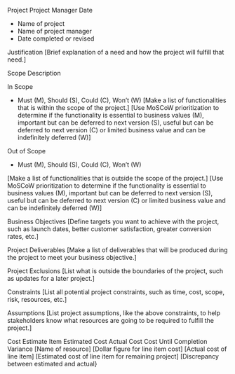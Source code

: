Project	Project Manager	Date
- Name of project
- Name of project manager
- Date completed or revised

Justification
[Brief explanation of a need and how the project will fulfill that need.]

Scope Description

In Scope	
- Must (M), Should (S), Could (C), Won’t (W)
[Make a list of functionalities that is within the scope of the project.]
    [Use MoSCoW prioritization to determine if the functionality is essential to business values (M), important but can be deferred to next version (S), useful but can be deferred to next version (C) or limited business value and can be indefinitely deferred (W)]

Out of Scope	
- Must (M), Should (S), Could (C), Won’t (W)

[Make a list of functionalities that is outside the scope of the project.]	[Use MoSCoW prioritization to determine if the functionality is essential to business values (M), important but can be deferred to next version (S), useful but can be deferred to next version (C) or limited business value and can be indefinitely deferred (W)]

Business Objectives
[Define targets you want to achieve with the project, such as launch dates, better customer satisfaction, greater conversion rates, etc.]

Project Deliverables
[Make a list of deliverables that will be produced during the project to meet your business objective.]

Project Exclusions
[List what is outside the boundaries of the project, such as updates for a later project.]

Constraints
[List all potential project constraints, such as time, cost, scope, risk, resources, etc.]

Assumptions
[List project assumptions, like the above constraints, to help stakeholders know what resources are going to be required to fulfill the project.]

Cost Estimate
Item	Estimated Cost	Actual Cost	Cost Until Completion	Variance
[Name of resource]	[Dollar figure for line item cost]	[Actual cost of line item]	[Estimated cost of line item for remaining project]	[Discrepancy between estimated and actual}
                
